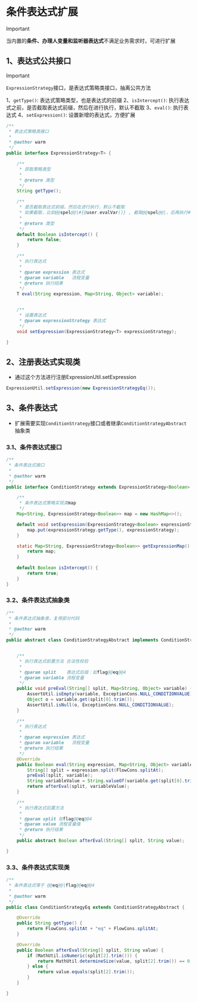 # 条件表达式扩展
> [!IMPORTANT]
> 当内置的**条件、办理人变量和监听器表达式**不满足业务需求时，可进行扩展

## 1、表达式公共接口
> [!IMPORTANT]
> `ExpressionStrategy`接口，是表达式策略类接口，抽离公共方法
> 
> 1、`getType()`: 表达式策略类型，也是表达式的前缀
> 2、`isIntercept()`: 执行表达式之前，是否截取表达式前缀，然后在进行执行，默认不截取
> 3、`eval()`: 执行表达式
> 4、`setExpression()`: 设置新增的表达式，方便扩展

```java
/**
 * 表达式策略类接口
 *
 * @author warm
 */
public interface ExpressionStrategy<T> {

    /**
     * 获取策略类型
     *
     * @return 类型
     */
    String getType();

    /**
     * 是否截取表达式前缀，然后在进行执行，默认不截取
     * 如果截取，比如@@spel@@|#{@user.evalVar()} , 截取@@spel@@|，后再执行#{@user.evalVar()}解析
     *
     * @return 类型
     */
    default Boolean isIntercept() {
        return false;
    }

    /**
     * 执行表达式
     *
     * @param expression 表达式
     * @param variable   流程变量
     * @return 执行结果
     */
    T eval(String expression, Map<String, Object> variable);


    /**
     * 设置表达式
     * @param expressionStrategy 表达式
     */
    void setExpression(ExpressionStrategy<T> expressionStrategy);

}
```

## 2、注册表达式实现类
- 通过这个方法进行注册ExpressionUtil.setExpression

```java
ExpressionUtil.setExpression(new ExpressionStrategyEq());
```

## 3、条件表达式

- 扩展需要实现`ConditionStrategy`接口或者继承`ConditionStrategyAbstract`抽象类


### 3.1、条件表达式接口
```java
/**
 * 条件表达式接口
 *
 * @author warm
 */
public interface ConditionStrategy extends ExpressionStrategy<Boolean> {

    /**
     * 条件表达式策略实现类map
     */
    Map<String, ExpressionStrategy<Boolean>> map = new HashMap<>();

    default void setExpression(ExpressionStrategy<Boolean> expressionStrategy) {
        map.put(expressionStrategy.getType(), expressionStrategy);
    }

    static Map<String, ExpressionStrategy<Boolean>> getExpressionMap() {
        return map;
    }
    
    default Boolean isIntercept() {
        return true;
    }
}
```

### 3.2、条件表达式抽象类

```java
/**
 * 条件表达式抽象类，复用部分代码
 *
 * @author warm
 */
public abstract class ConditionStrategyAbstract implements ConditionStrategy {


    /**
     * 执行表达式前置方法 合法性校验
     *
     * @param split    表达式后缀：如flag@@eq@@4
     * @param variable 流程变量
     */
    public void preEval(String[] split, Map<String, Object> variable) {
        AssertUtil.isEmpty(variable, ExceptionCons.NULL_CONDITIONVALUE);
        Object o = variable.get(split[0].trim());
        AssertUtil.isNull(o, ExceptionCons.NULL_CONDITIONVALUE);
    }

    /**
     * 执行表达式
     *
     * @param expression 表达式
     * @param variable   流程变量
     * @return 执行结果
     */
    @Override
    public Boolean eval(String expression, Map<String, Object> variable) {
        String[] split = expression.split(FlowCons.splitAt);
        preEval(split, variable);
        String variableValue = String.valueOf(variable.get(split[0].trim()));
        return afterEval(split, variableValue);
    }

    /**
     * 执行表达式后置方法
     *
     * @param split 如flag@@eq@@4
     * @param value 流程变量值
     * @return 执行结果
     */
    public abstract Boolean afterEval(String[] split, String value);

}
```

### 3.3、条件表达式实现类
```java
/**
 * 条件表达式等于 @@eq@@|flag@@eq@@4
 *
 * @author warm
 */
public class ConditionStrategyEq extends ConditionStrategyAbstract {

    @Override
    public String getType() {
        return FlowCons.splitAt + "eq" + FlowCons.splitAt;
    }

    @Override
    public Boolean afterEval(String[] split, String value) {
        if (MathUtil.isNumeric(split[2].trim())) {
            return MathUtil.determineSize(value, split[2].trim()) == 0;
        } else {
            return value.equals(split[2].trim());
        }
    }

}
```
